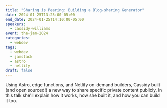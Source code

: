 ```yaml
---
title: "Sharing is Pearing: Building a Blog-sharing Generator"
date: 2024-01-25T13:25:00-05:00
end_date: 2024-01-25T14:10:00-05:00
speakers:
  - cassidy-williams
event: the-jam-2024
categories:
  - webdev
tags:
  - webdev
  - jamstack
  - astro
  - netlify
draft: false
---
```


Using Astro, edge functions, and Netlify on-demand builders, Cassidy built (and open sourced!) a new way to share specific private content publicly. In this talk she'll explain how it works, how she built it, and how you can build it too.